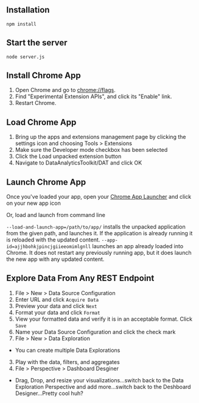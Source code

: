 ## Installation

`npm install`

## Start the server

`node server.js`

## Install Chrome App

1. Open Chrome and go to [chrome://flags](chrome://flags).
2. Find "Experimental Extension APIs", and click its "Enable" link.
3. Restart Chrome.

## Load Chrome App

1. Bring up the apps and extensions management page by clicking the settings icon  and choosing Tools > Extensions
2. Make sure the Developer mode checkbox has been selected
3. Click the Load unpacked extension button
4. Navigate to DataAnalyticsToolkit/DAT and click OK

## Launch Chrome App

Once you've loaded your app, open your [Chrome App Launcher](https://www.google.com/chrome/webstore/apps-launcher.html) and click on your new app icon

Or, load and launch from command line

`--load-and-launch-app=/path/to/app/` installs the unpacked application from the given path, and launches it. If the application is already running it is reloaded with the updated content.
`--app-id=ajjhbohkjpincjgiieeomimlgnll` launches an app already loaded into Chrome. It does not restart any previously running app, but it does launch the new app with any updated content.

## Explore Data From Any REST Endpoint

1. File > New > Data Source Configuration
  1. Enter URL and click `Acquire Data`
  2. Preview your data and click `Next`
  3. Format your data and click `Format`
  4. View your formatted data and verify it is in an acceptable format. Click `Save`
  5. Name your Data Source Configuration and click the check mark
2. File > New > Data Exploration 
  * You can create multiple Data Explorations
3. Play with the data, filters, and aggregates
4. File > Perspective > Dashboard Desginer
  * Drag, Drop, and resize your visualizations...switch back to the Data Exploration Perspective and add more...switch back to the Deshboard Designer...Pretty cool huh?